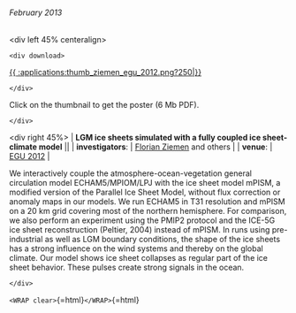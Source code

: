 ###### February 2013

\<div left 45% centeralign\>

```{=html}
<div download>
```
[{{
:applications:thumb\_ziemen\_egu\_2012.png?250\|}}](http://www.mpimet.mpg.de/fileadmin/staff/ziemenflorian/florian_ziemen_egu_2012.pdf)

```{=html}
</div>
```
Click on the thumbnail to get the poster (6 Mb PDF).

```{=html}
</div>
```
\<div right 45%\> \| **LGM ice sheets simulated with a fully coupled
ice sheet-climate model** \|\| \| **investigators**: \| [Florian
Ziemen](http://www.mpimet.mpg.de/en/staff/florian-ziemen.html)
and others \| \| **venue**: \| [EGU
2012](http://www.egu2012.eu/) \|

We interactively couple the atmosphere-ocean-vegetation general
circulation model ECHAM5/MPIOM/LPJ with the ice sheet model mPISM, a
modified version of the Parallel Ice Sheet Model, without flux
correction or anomaly maps in our models. We run ECHAM5 in T31
resolution and mPISM on a 20 km grid covering most of the northern
hemisphere. For comparison, we also perform an experiment using the
PMIP2 protocol and the ICE-5G ice sheet reconstruction (Peltier, 2004)
instead of mPISM. In runs using pre-industrial as well as LGM boundary
conditions, the shape of the ice sheets has a strong influence on the
wind systems and thereby on the global climate. Our model shows ice
sheet collapses as regular part of the ice sheet behavior. These pulses
create strong signals in the ocean.

```{=html}
</div>
```
`<WRAP clear>`{=html}`</WRAP>`{=html}
